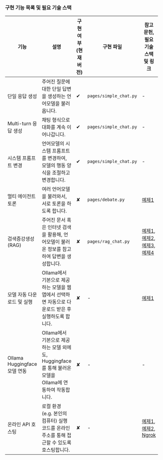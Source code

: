 

### 구현 기능 목록 및 필요 기술 스택

| 기능 | 설명 | 구현 여부 (현재 버전) | 구현 파일 | 참고 문헌, 필요 기술 스택 및 링크 |
|---|---|---|---|---|
| 단일 응답 생성 | 주어진 질문에 대한 단일 답변을 생성하는 언어모델을 불러옵니다. | ✔ | `pages/simple_chat.py` | - |
| Multi-turn 응답 생성 | 채팅 형식으로 대화를 계속 이어나갑니다. | ✔ | `pages/simple_chat.py`| - |
| 시스템 프롬프트 변경 | 언어모델의 시스템 프롬프트를 변경하여, 모델의 행동 양식을 조절하고 변경합니다. | ✔ | `pages/simple_chat.py` | - |
| 멀티 에이전트 토론 | 여러 언어모델을 불러와서, 서로 토론을 하도록 합니다. | ✘ | `pages/debate.py` | [예제1](https://wikidocs.net/234162) |
| 검색증강생성 (RAG) | 주어진 문서 혹은 인터넷 검색을 활용해, 언어모델이 불러온 정보를 참고하여 답변을 생성합니다. | ✘ | `pages/rag_chat.py` | [예제1](https://velog.io/@cathx618/Ollama-Python%EC%97%90%EC%84%9C-%EC%82%AC%EC%9A%A9%ED%95%98%EA%B8%B0), [예제2](https://velog.io/@cathx618/Ollama%EC%99%80-LangChain%EC%9C%BC%EB%A1%9C-RAG-%EA%B5%AC%ED%98%84%ED%95%98%EA%B8%B0-with-Python), [예제3](https://velog.io/@judy_choi/LLaMA3-%EC%9D%84-%EC%9D%B4%EC%9A%A9%ED%95%9C-RAG-%EA%B5%AC%EC%B6%95-Ollama-%EC%82%AC%EC%9A%A9%EB%B2%95-%EC%A0%95%EB%A6%AC), [예제4](https://medium.com/@vndee.huynh/build-your-own-rag-and-run-it-locally-langchain-ollama-streamlit-181d42805895) |
| 모델 자동 다운로드 및 실행 | Ollama에서 기본으로 제공하는 모델을 웹앱에서 선택하면 자동으로 다운로드 받은 후 실행하도록 합니다. | ✘ | - | [예제1](https://github.com/TsLu1s/talknexus/tree/main) |
| Ollama Huggingface 모델 연동 | Ollama에서 기본으로 제공하는 모델 외에도, Huggingface를 통해 불러온 모델을 Ollama에 연동하여 작동합니다. | ✘ | - | - |
| 온라인 API 호스팅 | 로컬 환경 (e.g. 본인의 컴퓨터) 실행 코드를 온라인 주소를 통해 접근할 수 있도록 호스팅합니다. | ✘ | - | [예제1](https://lsjsj92.tistory.com/685), [예제2](https://memoryhub.tistory.com/entry/%EB%A1%9C%EC%BB%AC-%ED%99%98%EA%B2%BD%EC%97%90%EC%84%9C-API-%ED%98%B8%EC%8A%A4%ED%8C%85%EC%9D%84-%EC%9C%84%ED%95%9C-Ollama-%EC%84%A4%EC%A0%95-%EC%A2%85%ED%95%A9-%EA%B0%80%EC%9D%B4%EB%93%9C), [Ngrok](https://ngrok.com/) |